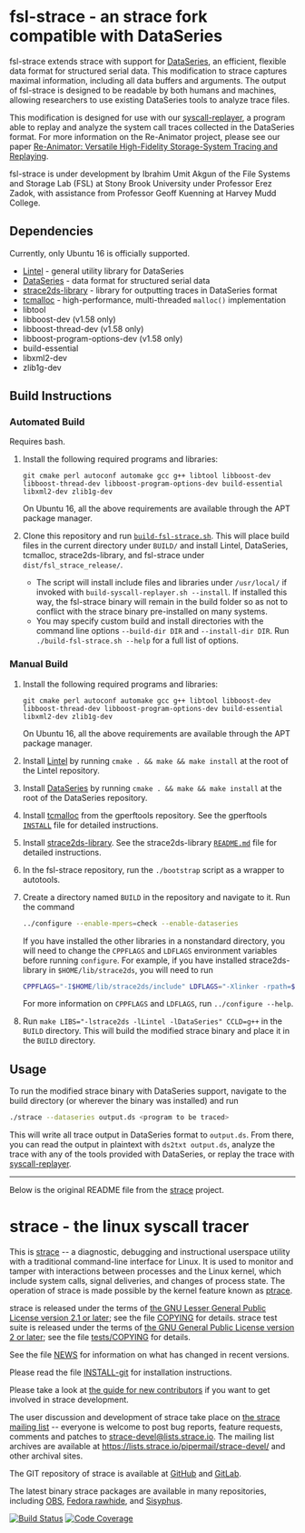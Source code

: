 fsl-strace - an strace fork compatible with DataSeries
======================================================

fsl-strace extends strace with support for [DataSeries](https://github.com/dataseries/dataseries), an efficient, flexible data format for structured serial data. This modification to strace captures maximal information, including all data buffers and arguments. The output of fsl-strace is designed to be readable by both humans and machines, allowing researchers to use existing DataSeries tools to analyze trace files.

This modification is designed for use with our [syscall-replayer](https://github.com/sbu-fsl/trace2model/tree/master/syscall-replayer), a program able to replay and analyze the system call traces collected in the DataSeries format. For more information on the Re-Animator project, please see our paper [Re-Animator: Versatile High-Fidelity Storage-System Tracing and Replaying](https://doi.org/10.1145/3383669.3398276).

fsl-strace is under development by Ibrahim Umit Akgun of the File Systems and Storage Lab (FSL) at Stony Brook University under Professor Erez Zadok, with assistance from Professor Geoff Kuenning at Harvey Mudd College.

Dependencies
------------

Currently, only Ubuntu 16 is officially supported.

- [Lintel](https://github.com/dataseries/lintel) - general utility library for DataSeries
- [DataSeries](https://github.com/dataseries/dataseries) - data format for structured serial data
- [strace2ds-library](https://github.com/sbu-fsl/trace2model/tree/master/strace2ds-library) - library for outputting traces in DataSeries format
- [tcmalloc](https://github.com/gperftools/gperftools) - high-performance, multi-threaded `malloc()` implementation
- libtool
- libboost-dev (v1.58 only)
- libboost-thread-dev (v1.58 only)
- libboost-program-options-dev (v1.58 only)
- build-essential
- libxml2-dev
- zlib1g-dev

Build Instructions
------------------

### Automated Build

Requires bash.

1. Install the following required programs and libraries:

    ```plaintext
    git cmake perl autoconf automake gcc g++ libtool libboost-dev libboost-thread-dev libboost-program-options-dev build-essential libxml2-dev zlib1g-dev
    ```

    On Ubuntu 16, all the above requirements are available through the APT package manager.

2. Clone this repository and run [`build-fsl-strace.sh`](build-fsl-strace.sh). This will place build files in the current directory under `BUILD/` and install Lintel, DataSeries, tcmalloc, strace2ds-library, and fsl-strace under `dist/fsl_strace_release/`.

    - The script will install include files and libraries under `/usr/local/` if invoked with `build-syscall-replayer.sh --install`. If installed this way, the fsl-strace binary will remain in the build folder so as not to conflict with the strace binary pre-installed on many systems.
    - You may specify custom build and install directories with the command line options `--build-dir DIR` and `--install-dir DIR`. Run `./build-fsl-strace.sh --help` for a full list of options.

### Manual Build

1. Install the following required programs and libraries:

    ```plaintext
    git cmake perl autoconf automake gcc g++ libtool libboost-dev libboost-thread-dev libboost-program-options-dev build-essential libxml2-dev zlib1g-dev
    ```

    On Ubuntu 16, all the above requirements are available through the APT package manager.

2. Install [Lintel](https://github.com/dataseries/lintel) by running `cmake . && make && make install` at the root of the Lintel repository.

3. Install [DataSeries](https://github.com/dataseries/dataseries) by running `cmake . && make && make install` at the root of the DataSeries repository.

4. Install [tcmalloc](https://github.com/gperftools/gperftools) from the gperftools repository. See the gperftools [`INSTALL`](https://github.com/gperftools/gperftools/blob/master/INSTALL) file for detailed instructions.

5. Install [strace2ds-library](https://github.com/sbu-fsl/trace2model/tree/master/strace2ds-library). See the strace2ds-library [`README.md`](https://github.com/sbu-fsl/trace2model/blob/master/strace2ds-library/README.md) file for detailed instructions.

6. In the fsl-strace repository, run the `./bootstrap` script as a wrapper to autotools.

7. Create a directory named `BUILD` in the repository and navigate to it. Run the command

    ```bash
    ../configure --enable-mpers=check --enable-dataseries
    ```

    If you have installed the other libraries in a nonstandard directory, you will need to change the `CPPFLAGS` and `LDFLAGS` environment variables before running `configure`. For example, if you have installed strace2ds-library in `$HOME/lib/strace2ds`, you will need to run

    ```bash
    CPPFLAGS="-I$HOME/lib/strace2ds/include" LDFLAGS="-Xlinker -rpath=$HOME/lib/strace2ds/lib -L$HOME/lib/strace2ds/lib" ../configure --enable-mpers=check --enable-dataseries
    ```

    For more information on `CPPFLAGS` and `LDFLAGS`, run `../configure --help`.

8. Run `make LIBS="-lstrace2ds -lLintel -lDataSeries" CCLD=g++` in the `BUILD` directory. This will build the modified strace binary and place it in the `BUILD` directory.

Usage
-----

To run the modified strace binary with DataSeries support, navigate to the build directory (or wherever the binary was installed) and run

```bash
./strace --dataseries output.ds <program to be traced>
```

This will write all trace output in DataSeries format to `output.ds`. From there, you can read the output in plaintext with `ds2txt output.ds`, analyze the trace with any of the tools provided with DataSeries, or replay the trace with [syscall-replayer](https://github.com/sbu-fsl/trace2model/tree/master/syscall-replayer).

---

Below is the original README file from the [strace](https://strace.io) project.

strace - the linux syscall tracer
=================================

This is [strace](https://strace.io) -- a diagnostic, debugging and instructional userspace utility with a traditional command-line interface for Linux.  It is used to monitor and tamper with interactions between processes and the Linux kernel, which include system calls, signal deliveries, and changes of process state.  The operation of strace is made possible by the kernel feature known as [ptrace](http://man7.org/linux/man-pages/man2/ptrace.2.html).

strace is released under the terms of [the GNU Lesser General Public License version 2.1 or later](LGPL-2.1-or-later); see the file [COPYING](COPYING) for details.
strace test suite is released under the terms of [the GNU General Public License version 2 or later](tests/GPL-2.0-or-later); see the file [tests/COPYING](tests/COPYING) for details.

See the file [NEWS](NEWS) for information on what has changed in recent versions.

Please read the file [INSTALL-git](INSTALL-git.md) for installation instructions.

Please take a look at [the guide for new contributors](https://strace.io/wiki/NewContributorGuide) if you want to get involved in strace development.

The user discussion and development of strace take place on [the strace mailing list](https://lists.strace.io/mailman/listinfo/strace-devel) -- everyone is welcome to post bug reports, feature requests, comments and patches to strace-devel@lists.strace.io.  The mailing list archives are available at https://lists.strace.io/pipermail/strace-devel/ and other archival sites.

The GIT repository of strace is available at [GitHub](https://github.com/strace/strace/) and [GitLab](https://gitlab.com/strace/strace/).

The latest binary strace packages are available in many repositories, including
[OBS](https://build.opensuse.org/package/show/home:ldv_alt/strace/),
[Fedora rawhide](https://apps.fedoraproject.org/packages/strace), and
[Sisyphus](https://packages.altlinux.org/en/Sisyphus/srpms/strace).

[![Build Status](https://travis-ci.org/strace/strace.svg?branch=master)](https://travis-ci.org/strace/strace) [![Code Coverage](https://codecov.io/github/strace/strace/coverage.svg?branch=master)](https://codecov.io/github/strace/strace?branch=master)

